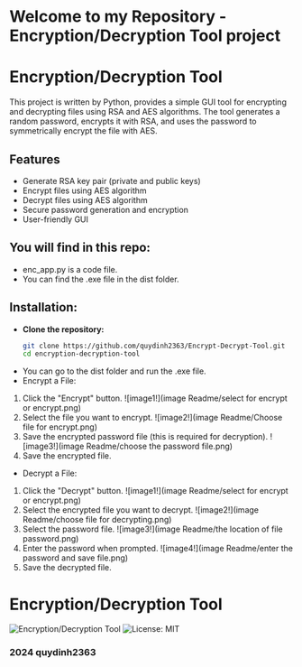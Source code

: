 # Welcome to my Repository - Encryption/Decryption Tool project

# Encryption/Decryption Tool

This project is written by Python, provides a simple GUI tool for encrypting and decrypting files using RSA and AES algorithms. The tool generates a random password, encrypts it with RSA, and uses the password to symmetrically encrypt the file with AES.

## Features

- Generate RSA key pair (private and public keys)
- Encrypt files using AES algorithm
- Decrypt files using AES algorithm
- Secure password generation and encryption
- User-friendly GUI

## You will find in this repo:

* enc_app.py is a code file.
* You can find the .exe file in the dist folder.

## Installation:

- **Clone the repository:**
   ```bash
   git clone https://github.com/quydinh2363/Encrypt-Decrypt-Tool.git
   cd encryption-decryption-tool
   
- You can go to the dist folder and run the .exe file.
- Encrypt a File:

 1. Click the "Encrypt" button.
 ![image1!](image Readme/select for encrypt or encrypt.png)
 2. Select the file you want to encrypt.
 ![image2!](image Readme/Choose file for encrypt.png)
 3. Save the encrypted password file (this is required for decryption).
 ![image3!](image Readme/choose the password file.png)
 4. Save the encrypted file.

- Decrypt a File:

 1. Click the "Decrypt" button.
 ![image1!](image Readme/select for encrypt or encrypt.png)
 2. Select the encrypted file you want to decrypt.
 ![image2!](image Readme/choose file for decrypting.png)
 3. Select the password file.
 ![image3!](image Readme/the location of file password.png)
 4. Enter the password when prompted.
 ![image4!](image Readme/enter the password and save file.png)
 5. Save the decrypted file.

# Encryption/Decryption Tool

![Encryption/Decryption Tool](https://img.shields.io/badge/version-1.0-blue.svg)
![License: MIT](https://img.shields.io/badge/License-MIT-yellow.svg)

### 2024 quydinh2363





